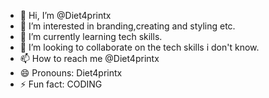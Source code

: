 - 👋 Hi, I’m @Diet4printx
- 👀 I’m interested in branding,creating and styling etc.
- 🌱 I’m currently learning tech skills.
- 💞️ I’m looking to collaborate on the tech skills i don't know.
- 📫 How to reach me @Diet4printx
- 😄 Pronouns: Diet4printx
- ⚡ Fun fact: CODING

<!---
Diet4printx/Diet4printx is a ✨ special ✨ repository because its `README.md` (this file) appears on your GitHub profile.
You can click the Preview link to take a look at your changes.
--->
